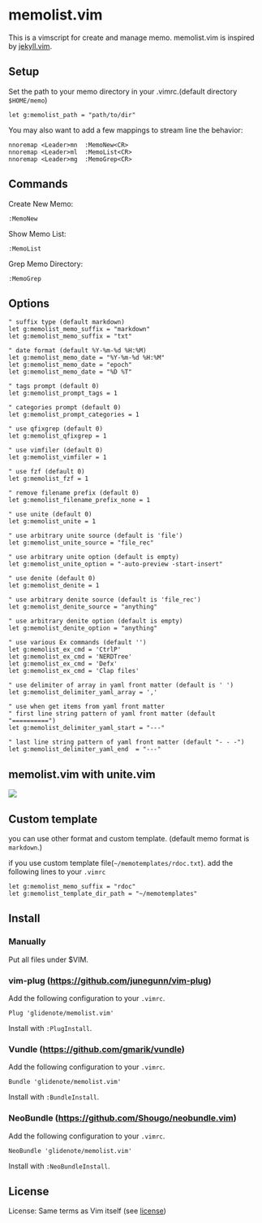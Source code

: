 # memolist.vim

This is a vimscript for create and manage memo.
memolist.vim is inspired by [jekyll.vim](https://github.com/csexton/jekyll.vim).

## Setup

Set the path to your memo directory in your .vimrc.(default directory `$HOME/memo`)

```
let g:memolist_path = "path/to/dir"
```

You may also want to add a few mappings to stream line the behavior:

```
nnoremap <Leader>mn  :MemoNew<CR>
nnoremap <Leader>ml  :MemoList<CR>
nnoremap <Leader>mg  :MemoGrep<CR>
```

## Commands

Create New Memo:

```
:MemoNew
```

Show Memo List:

```
:MemoList
```

Grep Memo Directory:

```
:MemoGrep
```

## Options

```vim
" suffix type (default markdown)
let g:memolist_memo_suffix = "markdown"
let g:memolist_memo_suffix = "txt"

" date format (default %Y-%m-%d %H:%M)
let g:memolist_memo_date = "%Y-%m-%d %H:%M"
let g:memolist_memo_date = "epoch"
let g:memolist_memo_date = "%D %T"

" tags prompt (default 0)
let g:memolist_prompt_tags = 1

" categories prompt (default 0)
let g:memolist_prompt_categories = 1

" use qfixgrep (default 0)
let g:memolist_qfixgrep = 1

" use vimfiler (default 0)
let g:memolist_vimfiler = 1

" use fzf (default 0)
let g:memolist_fzf = 1

" remove filename prefix (default 0)
let g:memolist_filename_prefix_none = 1

" use unite (default 0)
let g:memolist_unite = 1

" use arbitrary unite source (default is 'file')
let g:memolist_unite_source = "file_rec"

" use arbitrary unite option (default is empty)
let g:memolist_unite_option = "-auto-preview -start-insert"

" use denite (default 0)
let g:memolist_denite = 1

" use arbitrary denite source (default is 'file_rec')
let g:memolist_denite_source = "anything"

" use arbitrary denite option (default is empty)
let g:memolist_denite_option = "anything"

" use various Ex commands (default '')
let g:memolist_ex_cmd = 'CtrlP'
let g:memolist_ex_cmd = 'NERDTree'
let g:memolist_ex_cmd = 'Defx'
let g:memolist_ex_cmd = 'Clap files'

" use delimiter of array in yaml front matter (default is ' ')
let g:memolist_delimiter_yaml_array = ','

" use when get items from yaml front matter
" first line string pattern of yaml front matter (default "==========")
let g:memolist_delimiter_yaml_start = "---"

" last line string pattern of yaml front matter (default "- - -")
let g:memolist_delimiter_yaml_end  = "---"
```

## memolist.vim with unite.vim

![](http://blog.glidenote.com/images/2013/09/memolist_with_unite0.png)

## Custom template

you can use other format and custom template.
(default memo format is `markdown`.)

if you use custom template file(`~/memotemplates/rdoc.txt`).
add the following lines to your `.vimrc`

```
let g:memolist_memo_suffix = "rdoc"
let g:memolist_template_dir_path = "~/memotemplates"
```

## Install

### Manually

Put all files under $VIM.

### vim-plug (https://github.com/junegunn/vim-plug)

Add the following configuration to your `.vimrc`.

```
Plug 'glidenote/memolist.vim'
```

Install with `:PlugInstall`.

### Vundle (https://github.com/gmarik/vundle)

Add the following configuration to your `.vimrc`.

```
Bundle 'glidenote/memolist.vim'
```

Install with `:BundleInstall`.

### NeoBundle (https://github.com/Shougo/neobundle.vim)

Add the following configuration to your `.vimrc`.

```
NeoBundle 'glidenote/memolist.vim'
```

Install with `:NeoBundleInstall`.

## License

License: Same terms as Vim itself (see [license](http://vimdoc.sourceforge.net/htmldoc/uganda.html#license))
